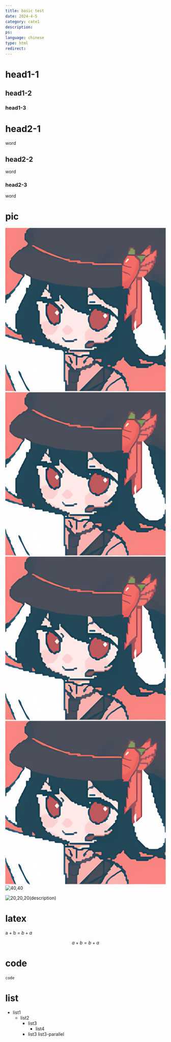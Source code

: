 ```yaml
---
title: basic test
date: 2024-4-5
category: cate1
description:
ps:
language: chinese
type: html
redirect:
---
```


# head1-1

## head1-2

### head1-3

# head2-1

word

## head2-2

word

### head2-3

word

# pic

![5](./pic/end.png)
![20](./pic/end.png)
![50](./pic/end.png)
![100](./pic/end.png)
![40,40](./pic/end.png,./pic/end.png)

![20,20,20](./pic/end.png,./pic/end.png,./pic/end.png)(description)

# latex
a + b = $b+a$

$$
a+b=b+a
$$

# code

`code`

# list

- list1
  - list2
    - list3
      - list4
    - list3
      list3-parallel
